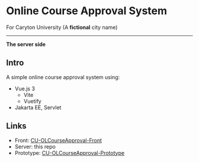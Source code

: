 # Online Course Approval System
For Caryton University (A **fictional** city name)

****
**The server side**

## Intro
A simple online course approval system using:
- Vue.js 3
    - Vite
    - Vuetify
- Jakarta EE, Servlet

## Links
- Front: [CU-OLCourseApproval-Front](https://github.com/NBDatsuya/CU-OLCourseApproval-Front)
- Server: this repo
- Prototype: [CU-OLCourseApproval-Prototype](https://github.com/NBDatsuya/CU-OnlineCourseApproval-Prototype)
